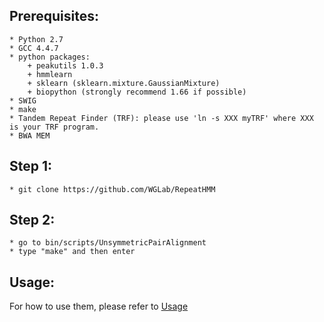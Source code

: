 
## Prerequisites:
	* Python 2.7
	* GCC 4.4.7
	* python packages:
		+ peakutils 1.0.3
		+ hmmlearn
		+ sklearn (sklearn.mixture.GaussianMixture)
		+ biopython (strongly recommend 1.66 if possible)
	* SWIG
	* make
	* Tandem Repeat Finder (TRF): please use 'ln -s XXX myTRF' where XXX is your TRF program.
	* BWA MEM

## Step 1:
	* git clone https://github.com/WGLab/RepeatHMM

## Step 2:
	* go to bin/scripts/UnsymmetricPairAlignment
	* type "make" and then enter

## Usage:
 For how to use them, please refer to [Usage](https://github.com/WGLab/RepeatHMM/blob/master/docs/Usage.md)

